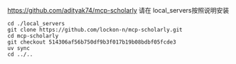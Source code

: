 https://github.com/adityak74/mcp-scholarly
请在 local_servers按照说明安装
```
cd ./local_servers
git clone https://github.com/lockon-n/mcp-scholarly.git
cd mcp-scholarly
git checkout 514306af56b750df9b3f017b19b08bdbf05fcde3
uv sync
cd ../..
```